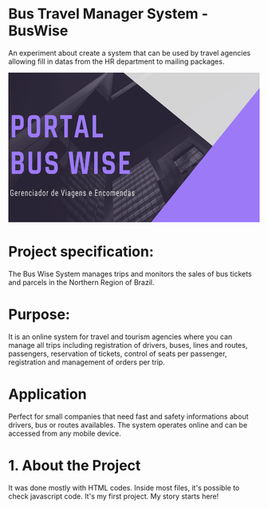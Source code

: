 # Bus Travel Manager System - BusWise
An experiment about create a system that can be used by travel agencies allowing fill in datas from the HR department to mailing packages.

<p align="center">
    <img width="600" height="300" src="buswise.png">
</p>

# Project specification:

The Bus Wise System manages trips and monitors the sales of bus tickets and parcels in the Northern Region of Brazil.

# Purpose:

It is an online system for travel and tourism agencies where you can manage all trips including registration of drivers, buses, lines and routes, passengers, reservation of tickets, control of seats per passenger, registration and management of orders per trip.

# Application

Perfect for small companies that need fast and safety informations about drivers, bus or routes availables. The system operates online and can be accessed from any mobile device.

# 1. About the Project
It was done mostly with HTML codes. Inside most files, it's possible to check javascript code. It's my first project. My story starts here!

